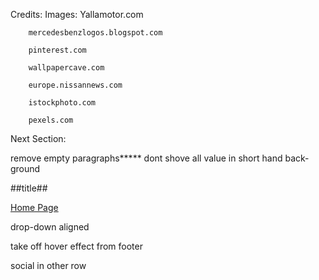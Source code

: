 Credits:
    Images: 
        Yallamotor.com

        mercedesbenzlogos.blogspot.com
        
        pinterest.com
        
        wallpapercave.com
        
        europe.nissannews.com
        
        istockphoto.com
        
        pexels.com

Next Section:


 remove empty paragraphs*****
 dont shove all value in short hand back-ground

 ##title##

<div>

<a href="https://ibb.co/vk9LtKX"> Home Page </a>
 
</div> 
 
  




drop-down aligned

take off hover effect from footer

social in other row

 




